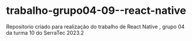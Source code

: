 # trabalho-grupo04-09--react-native
Repositorio criado para realização do trabalho de React Native , grupo 04 da turma 10 do SerraTec 2023.2

